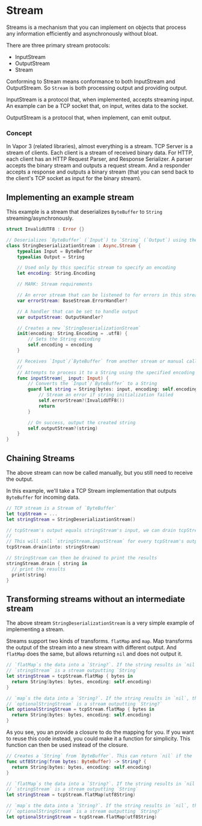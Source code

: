 # Stream

Streams is a mechanism that you can implement on objects that process any information efficiently and asynchronously without bloat.

There are three primary stream protocols:

- InputStream
- OutputStream
- Stream

Conforming to Stream means conformance to both InputStream and OutputStream. So `Stream` is both processing output and providing output.

InputStream is a protocol that, when implemented, accepts streaming input. An example can be a TCP socket that, on input, writes data to the socket.

OutputStream is a protocol that, when implement, can emit output.

### Concept

In Vapor 3 (related libraries), almost everything is a stream. TCP Server is a stream of clients. Each client is a stream of received binary data. For HTTP, each client has an HTTP Request Parser, and Response Serializer. A parser accepts the binary stream and outputs a request stream. And a responder accepts a response and outputs a binary stream (that you can send back to the client's TCP socket as input for the binary stream).

## Implementing an example stream

This example is a stream that deserializes `ByteBuffer` to `String` streaming/asynchronously.

```swift
struct InvalidUTF8 : Error {}

// Deserializes `ByteBuffer` (`Input`) to `String` (`Output`) using the provided encoding
class StringDeserializationStream : Async.Stream {
    typealias Input = ByteBuffer
    typealias Output = String

    // Used only by this specific stream to specify an encoding
    let encoding: String.Encoding

    // MARK: Stream requirements

    // An error stream that can be listened to for errors in this stream
    var errorStream: BaseStream.ErrorHandler?

    // A handler that can be set to handle output
    var outputStream: OutputHandler?

    // Creates a new `StringDeserializationStream`
    init(encoding: String.Encoding = .utf8) {
        // Sets the String encoding
        self.encoding = encoding
    }

    // Receives `Input`/`ByteBuffer` from another stream or manual call
    //
    // Attempts to process it to a String using the specified encoding
    func inputStream(_ input: Input) {
        // Converts the `Input`/`ByteBuffer` to a String
        guard let string = String(bytes: input, encoding: self.encoding) {
            // Stream an error if string initialization failed
            self.errorStream?(InvalidUTF8())
            return
        }

        // On success, output the created string
        self.outputStream?(string)
    }
}
```

## Chaining Streams

The above stream can now be called manually, but you still need to receive the output.

In this example, we'll take a TCP Stream implementation that outputs `ByteBuffer` for incoming data.

```swift
// TCP stream is a Stream of `ByteBuffer`
let tcpStream = ...
let stringStream = StringDeserializationStream()

// tcpStream's output equals stringStream's input, we can drain tcpStream into stringStream
//
// This will call `stringStream.inputStream` for every tcpStream's output
tcpStream.drain(into: stringStream)

// StringStream can then be drained to print the results
stringStream.drain { string in
  // print the results
  print(string)
}
```

## Transforming streams without an intermediate stream

The above stream `StringDeserializationStream` is a very simple example of implementing a stream.

Streams support two kinds of transforms. `flatMap` and `map`. Map transforms the output of the stream into a new stream with different output. And `flatMap` does the same, but allows returning `nil` and does not output it.

```swift
// `flatMap`s the data into a `String?`. If the string results in `nil`, the resulting `stringStream` does not get called.
// `stringStream` is a stream outputting `String`
let stringStream = tcpStream.flatMap { bytes in
  return String(bytes: bytes, encoding: self.encoding)
}

// `map`s the data into a `String?`. If the string results in `nil`, the resulting `optionalStringStream` emits `nil`, too.
// `optionalStringStream` is a stream outputting `String?`
let optionalStringStream = tcpStream.flatMap { bytes in
  return String(bytes: bytes, encoding: self.encoding)
}
```

As you see, you an provide a closure to do the mapping for you. If you want to reuse this code instead, you could make it a function for simplicity. This function can then be used instead of the closure.

```swift
// Creates a `String` from `ByteBuffer`. This can return `nil` if the `ByteBuffer` doesn't contain valid UTF-8
func utf8String(from bytes: ByteBuffer) -> String? {
  return String(bytes: bytes, encoding: self.encoding)
}

// `flatMap`s the data into a `String?`. If the string results in `nil`, the resulting `stringStream` does not get called.
// `stringStream` is a stream outputting `String`
let stringStream = tcpStream.flatMap(utf8String)

// `map`s the data into a `String?`. If the string results in `nil`, the resulting `optionalStringStream` emits `nil`, too.
// `optionalStringStream` is a stream outputting `String?`
let optionalStringStream = tcpStream.flatMap(utf8String)
```
